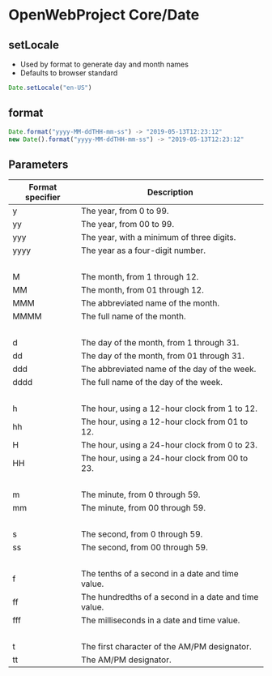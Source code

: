 # OpenWebProject Core/Date

## setLocale
* Used by format to generate day and month names
* Defaults to browser standard
```javascript
Date.setLocale("en-US")
```

## format
```javascript
Date.format("yyyy-MM-ddTHH-mm-ss") -> "2019-05-13T12:23:12"
new Date().format("yyyy-MM-ddTHH-mm-ss") -> "2019-05-13T12:23:12"
```

## Parameters

| Format specifier | Description  |
| ------- | ---------------- |
| y  | The year, from 0 to 99. |
| yy | The year, from 00 to 99. |
| yyy | The year, with a minimum of three digits. |
| yyyy | The year as a four-digit number. |
| &nbsp; | &nbsp; |
| M | The month, from 1 through 12. |
| MM | The month, from 01 through 12. |
| MMM | The abbreviated name of the month. |
| MMMM | The full name of the month. |
| &nbsp; | &nbsp; |
| d | The day of the month, from 1 through 31. |
| dd | The day of the month, from 01 through 31. |
| ddd | The abbreviated name of the day of the week. |
| dddd | The full name of the day of the week. |
| &nbsp; | &nbsp; |
| h | The hour, using a 12-hour clock from 1 to 12. |
| hh | The hour, using a 12-hour clock from 01 to 12. |
| H | The hour, using a 24-hour clock from 0 to 23. |
| HH | The hour, using a 24-hour clock from 00 to 23. |
| &nbsp; | &nbsp; |
| m | The minute, from 0 through 59. |
| mm | The minute, from 00 through 59. |
| &nbsp; | &nbsp; |
| s | The second, from 0 through 59. |
| ss | The second, from 00 through 59. |
| &nbsp; | &nbsp; |
| f | The tenths of a second in a date and time value. |
| ff | The hundredths of a second in a date and time value. |
| fff | The milliseconds in a date and time value. |
| &nbsp; | &nbsp; |
| t | The first character of the AM/PM designator. |
| tt | The AM/PM designator. |
